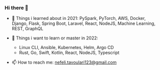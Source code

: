 ### Hi there 👋

- 🔭 Things i learned about in 2021: PySpark, PyTorch, AWS, Docker, Django, Flask, Spring Boot, Laravel, React, NodeJS, Machine Learning, REST, GraphQL

- :dart: Things i want to learn or master in 2022:
  -  Linux CLI, Ansible, Kubernetes, Helm, Argo CD
  -  Rust, Go, Swift, Kotlin, React, NodeJS, Typescript

- 📫 How to reach me: nefeli.tavoulari123@gmail.com
